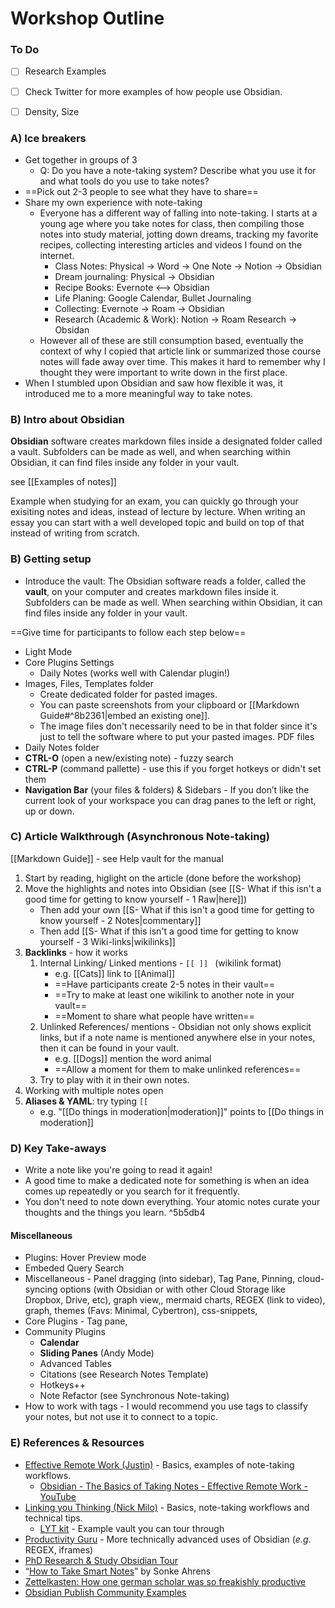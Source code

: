 # Workshop Outline

### To Do

- [ ]  Research Examples
- [ ]  Check Twitter for more examples of how people use Obsidian. 
- [ ]  Density, Size




### A) Ice breakers
- Get together in groups of 3
	- Q: Do you have a note-taking system? Describe what you use it for and what tools do you use to take notes?
- ==Pick out 2-3 people to see what they have to share==
- Share my own experience with note-taking
	- Everyone has a different way of falling into note-taking. I starts at a young age where you take notes for class, then compiling those notes into study material, jotting down dreams, tracking my favorite recipes, collecting interesting articles and videos I found on the internet. 
		- Class Notes: Physical -> Word -> One Note -> Notion -> Obsidian 
		- Dream journaling: Physical -> Obsidian
		- Recipe Books: Evernote <--> Obsidian
		- Life Planing: Google Calendar, Bullet Journaling
		- Collecting: Evernote -> Roam -> Obsidian
		- Research (Academic & Work): Notion -> Roam Research -> Obsidan 
	- However all of these are still consumption based, eventually the context of why I copied that article link or summarized those course notes will fade away over time. This makes it hard to remember why I thought they were important to write down in the first place. 
- When I stumbled upon Obsidian and saw how flexible it was, it introduced me to a more meaningful way to take notes.

### B) Intro about Obsidian
**Obsidian** software creates markdown files inside a designated folder called a vault. Subfolders can be made as well, and when searching within Obsidian, it can find files inside any folder in your vault.

see [[Examples of notes]]

Example when studying for an exam, you can quickly go through your exisiting notes and ideas, instead of lecture by lecture. When writing an essay you can start with a well developed topic and build on top of that instead of writing from scratch. 

### B) Getting setup
- Introduce the vault: The Obsidian software reads a folder, called the **vault**, on your computer and creates markdown files inside it. Subfolders can be made as well. When searching within Obsidian, it can find files inside any folder in your vault.

==Give time for participants to follow each step below==

- Light Mode
- Core Plugins Settings
	- Daily Notes (works well with Calendar plugin!)
- Images, Files, Templates folder
	- Create dedicated folder for pasted images. 
	- You can paste screenshots from your clipboard or [[Markdown Guide#^8b2361|embed an existing one]]. 
	- The image files don't necessarily need to be in that folder since it's just to tell the software where to put your pasted images. PDF files 
- Daily Notes folder
- **CTRL-O** (open a new/existing note) - fuzzy search
- **CTRL-P** (command pallette) - use this if you forget hotkeys or didn't set them
- **Navigation Bar** (your files & folders) & Sidebars - If you don’t like the current look of your workspace you can drag panes to the left or right, up or down.

### C) Article Walkthrough (Asynchronous Note-taking)
[[Markdown Guide]] - see Help vault for the manual

1. Start by reading, higlight on the article (done before the workshop)
2. Move the highlights and notes into Obsidian (see [[S- What if this isn't a good time for getting to know yourself - 1 Raw|here]])
	- Then add your own [[S- What if this isn't a good time for getting to know yourself - 2 Notes|commentary]]
	- Then add [[S- What if this isn't a good time for getting to know yourself - 3 Wiki-links|wikilinks]]
3. **Backlinks** - how it works
	1. Internal Linking/ Linked mentions - `[[ ]] ` (wikilink format)
		- e.g. [[Cats]] link to [[Animal]]
		- ==Have participants create 2-5 notes in their vault==
		- ==Try to make at least one wikilink to another note in your vault==
		- ==Moment to share what people have written==
	2. Unlinked References/ mentions - Obsidian not only shows explicit links, but if a note name is mentioned anywhere else in your notes, then it can be found in your vault. 
		- e.g. [[Dogs]] mention the word animal
		- ==Allow a moment for them to make unlinked references==
	3. Try to play with it in their own notes. 
4. Working with multiple notes open
5. **Aliases & YAML**: try typing `[[` 
	- e.g. "[[Do things in moderation|moderation]]" points to [[Do things in moderation]]

### D) Key Take-aways
- Write a note like you're going to read it again!
- A good time to make a dedicated note for something is when an idea comes up repeatedly or you search for it frequently. 
- You don't need to note down everything. Your atomic notes curate your thoughts and the things you learn. ^5b5db4

#### Miscellaneous
- Plugins: Hover Preview mode 
- Embeded Query Search
- Miscellaneous - Panel dragging (into sidebar), Tag Pane, Pinning, cloud-syncing options (with Obsidian or with other Cloud Storage like Dropbox, Drive, etc), graph view,, mermaid charts, REGEX (link to video), graph, themes (Favs: Minimal, Cybertron), css-snippets, 
- Core Plugins - Tag pane, 
- Community Plugins
	- **Calendar**
	- **Sliding Panes** (Andy Mode)
	- Advanced Tables
	- Citations (see Research Notes Template)
	- Hotkeys++
	- Note Refactor (see Synchronous Note-taking) 
- How to work with tags - I would recommend you use tags to classify your notes, but not use it to connect to a topic.

### E) References & Resources
- [Effective Remote Work (Justin)](https://www.youtube.com/channel/UCkzyo69rqBoBJUyQ9jo53Bw) - Basics, examples of note-taking workflows.
	- [Obsidian - The Basics of Taking Notes - Effective Remote Work - YouTube](https://www.youtube.com/watch?v=z6F8RBIpQCE)
- [Linking you Thinking (Nick Milo)](https://www.youtube.com/channel/UC85D7ERwhke7wVqskV_DZUA) - Basics, note-taking workflows and technical tips. 
	- [LYT kit](https://forum.obsidian.md/t/lyt-kit-now-downloadable/390) - Example vault you can tour through
- [Productivity Guru](https://www.youtube.com/channel/UC_Xx2woqzPkcvG_ea5d276A) - More technically advanced uses of Obsidian (*e.g*. REGEX, iframes)
- [PhD Research & Study Obsidian Tour](https://www.youtube.com/watch?v=txsScSC53-8)
- “[How to Take Smart Notes](https://www.amazon.ca/How-Take-Smart-Notes-Nonfiction/dp/1542866502/ref=sr_1_1?dchild=1&keywords=How+to+take+smart+notes&qid=1612847177&sr=8-1)” by Sonke Ahrens
- [Zettelkasten: How one german scholar was so freakishly productive](https://writingcooperative.com/zettelkasten-how-one-german-scholar-was-so-freakishly-productive-997e4e0ca125)
- [Obsidian Publish Community Examples](https://obsidian.md/publish)